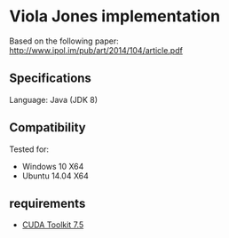 # Viola Jones implementation

Based on the following paper: http://www.ipol.im/pub/art/2014/104/article.pdf



## Specifications

Language: Java (JDK 8)

## Compatibility

Tested for:
* Windows 10 X64
* Ubuntu 14.04 X64

## requirements

* [CUDA Toolkit 7.5](https://developer.nvidia.com/cuda-toolkit)



[travis-url]: https://travis-ci.org/INVASIS/Viola-Jones
[travis-image]: http://img.shields.io/travis/INVASIS/Viola-Jones.svg?style=flat-square
